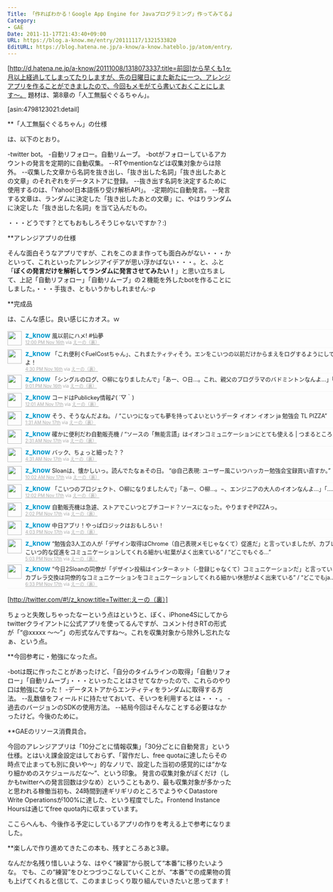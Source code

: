 ```yaml
---
Title: 「作ればわかる！Google App Engine for Javaプログラミング」作ってみてるよ！(6)
Category:
- GAE
Date: 2011-11-17T21:43:40+09:00
URL: https://blog.a-know.me/entry/20111117/1321533820
EditURL: https://blog.hatena.ne.jp/a-know/a-know.hateblo.jp/atom/entry/12921228815727979395
---
```


[http://d.hatena.ne.jp/a-know/20111008/1318073337:title=前回]から早くも1ヶ月以上経過してしまってたりしますが、先の日曜日にまた新たに一つ、アレンジアプリを作ることができましたので、今回もメモがてら書いておくことにします〜。
題材は、第8章の「人工無脳ぐぐるちゃん」。


[asin:4798123021:detail]


**「人工無脳ぐぐるちゃん」の仕様

は、以下のとおり。


-twitter bot。
-自動リフォロー。自動リムーブ。
-botがフォローしているアカウントの発言を定期的に自動収集。
--RTやmentionなどは収集対象からは除外。
--収集した文章から名詞を抜き出し、「抜き出した名詞」「抜き出したあとの文章」のそれぞれをデータストアに登録。
--抜き出す名詞を決定するために使用するのは、「Yahoo!日本語係り受け解析API」。
-定期的に自動発言。
--発言する文章は、ランダムに決定した「抜き出したあとの文章」に、やはりランダムに決定した「抜き出した名詞」を当て込んだもの。


・・・どうです？とてもおもしろそうじゃないですか？:)



**アレンジアプリの仕様

そんな面白そうなアプリですが、これをこのまま作っても面白みがない・・・かといって、これといったアレンジアイデアが思い浮かばない・・・。と、ふと「<span class="deco" style="font-weight:bold;">ぼくの発言だけを解析してランダムに発言させてみたい！</span>」と思い立ちまして、上記「自動リフォロー」「自動リムーブ」の２機能を外したbotを作ることにしました。・・・手抜き、ともいうかもしれません:-p



**完成品

は、こんな感じ。良い感じにカオス。ｗ



<ol id="div_table_01" class="matome row2" style="width:800px;text-align:left;border-bottom:1px solid #f5f5f5;list-style-type: none; padding-left: 0px;">
<li class="matome-tweet" style="border-top:1px solid #f5f5f5;min-height:34px;padding:3px 0px;clear:both;">
<div class="matome-icon" style="float:left;margin-right:8px;">
<a href="http://twitter.com/z_know"><img src="//usericons.relucks.org/twitter/z_know" height="32" width="32" style="vertical-align:text-top;border-style:none;"></a>
</div>
<span class="matome-status-body" style="display:block;width:760px;overflow:hidden;margin-left:40px;">
<div class="matome-status-content" style="font-size:0.9em;"><div class="entry-content">
<strong><a href="http://twitter.com/z_know" class="screen-name" style="font-size:1.2em;color:#0099cc;text-decoration: none;">z_know</a></strong> 風以前にハメ! #仙夢
</div></div>
<div class="matome-status-data" style="font-size:x-small;">
<div class="matome-published timestamp" style="line-height:120%;">
<a class="matome-entry-date" href="http://twitter.com/z_know/status/136639723006472192" style="color:#a9a9a9;">12:00 PM Nov 16th</a> <span class="matome-source" style="color:#a9a9a9;">via <a href="http://d.hatena.ne.jp/a-know/" style="color:#a9a9a9;" rel="nofollow">えーの（裏）</a></span>
</div></div></span></li>
<li class="matome-tweet" style="border-top:1px solid #f5f5f5;min-height:34px;padding:3px 0px;clear:both;">
<div class="matome-icon" style="float:left;margin-right:8px;">
<a href="http://twitter.com/z_know"><img src="//usericons.relucks.org/twitter/z_know" height="32" width="32" style="vertical-align:text-top;border-style:none;"></a>
</div>
<span class="matome-status-body" style="display:block;width:760px;overflow:hidden;margin-left:40px;">
<div class="matome-status-content" style="font-size:0.9em;"><div class="entry-content">
<strong><a href="http://twitter.com/z_know" class="screen-name" style="font-size:1.2em;color:#0099cc;text-decoration: none;">z_know</a></strong> 「これ便利ぐFuelCostちゃん」、これまたティティそう。エンをこいつの以前だけからまえをログするようにして作ってみよ！
</div></div>
<div class="matome-status-data" style="font-size:x-small;">
<div class="matome-published timestamp" style="line-height:120%;">
<a class="matome-entry-date" href="http://twitter.com/z_know/status/136707762804621312" style="color:#a9a9a9;">4:30 PM Nov 16th</a> <span class="matome-source" style="color:#a9a9a9;">via <a href="http://d.hatena.ne.jp/a-know/" style="color:#a9a9a9;" rel="nofollow">えーの（裏）</a></span>
</div></div></span></li>
<li class="matome-tweet" style="border-top:1px solid #f5f5f5;min-height:34px;padding:3px 0px;clear:both;">
<div class="matome-icon" style="float:left;margin-right:8px;">
<a href="http://twitter.com/z_know"><img src="//usericons.relucks.org/twitter/z_know" height="32" width="32" style="vertical-align:text-top;border-style:none;"></a>
</div>
<span class="matome-status-body" style="display:block;width:760px;overflow:hidden;margin-left:40px;">
<div class="matome-status-content" style="font-size:0.9em;"><div class="entry-content">
<strong><a href="http://twitter.com/z_know" class="screen-name" style="font-size:1.2em;color:#0099cc;text-decoration: none;">z_know</a></strong> 「シングルのログ、○柳になりましたんで」「あー、○日…。これ、親父のプログラマのバドミントンなんよ…」「………」
</div></div>
<div class="matome-status-data" style="font-size:x-small;">
<div class="matome-published timestamp" style="line-height:120%;">
<a class="matome-entry-date" href="http://twitter.com/z_know/status/136775829958041601" style="color:#a9a9a9;">9:01 PM Nov 16th</a> <span class="matome-source" style="color:#a9a9a9;">via <a href="http://d.hatena.ne.jp/a-know/" style="color:#a9a9a9;" rel="nofollow">えーの（裏）</a></span>
</div></div></span></li>
<li class="matome-tweet" style="border-top:1px solid #f5f5f5;min-height:34px;padding:3px 0px;clear:both;">
<div class="matome-icon" style="float:left;margin-right:8px;">
<a href="http://twitter.com/z_know"><img src="//usericons.relucks.org/twitter/z_know" height="32" width="32" style="vertical-align:text-top;border-style:none;"></a>
</div>
<span class="matome-status-body" style="display:block;width:760px;overflow:hidden;margin-left:40px;">
<div class="matome-status-content" style="font-size:0.9em;"><div class="entry-content">
<strong><a href="http://twitter.com/z_know" class="screen-name" style="font-size:1.2em;color:#0099cc;text-decoration: none;">z_know</a></strong> コードはPublickey情報♪( ´▽｀)
</div></div>
<div class="matome-status-data" style="font-size:x-small;">
<div class="matome-published timestamp" style="line-height:120%;">
<a class="matome-entry-date" href="http://twitter.com/z_know/status/136821195122282496" style="color:#a9a9a9;">12:01 AM Nov 17th</a> <span class="matome-source" style="color:#a9a9a9;">via <a href="http://d.hatena.ne.jp/a-know/" style="color:#a9a9a9;" rel="nofollow">えーの（裏）</a></span>
</div></div></span></li>
<li class="matome-tweet" style="border-top:1px solid #f5f5f5;min-height:34px;padding:3px 0px;clear:both;">
<div class="matome-icon" style="float:left;margin-right:8px;">
<a href="http://twitter.com/z_know"><img src="//usericons.relucks.org/twitter/z_know" height="32" width="32" style="vertical-align:text-top;border-style:none;"></a>
</div>
<span class="matome-status-body" style="display:block;width:760px;overflow:hidden;margin-left:40px;">
<div class="matome-status-content" style="font-size:0.9em;"><div class="entry-content">
<strong><a href="http://twitter.com/z_know" class="screen-name" style="font-size:1.2em;color:#0099cc;text-decoration: none;">z_know</a></strong> そう、そうなんだよね。 / “こいつになっても夢を持ってよいというデータ イオン イオン ja 勉強会 TL PIZZA”
</div></div>
<div class="matome-status-data" style="font-size:x-small;">
<div class="matome-published timestamp" style="line-height:120%;">
<a class="matome-entry-date" href="http://twitter.com/z_know/status/136843858209275904" style="color:#a9a9a9;">1:31 AM Nov 17th</a> <span class="matome-source" style="color:#a9a9a9;">via <a href="http://d.hatena.ne.jp/a-know/" style="color:#a9a9a9;" rel="nofollow">えーの（裏）</a></span>
</div></div></span></li>
<li class="matome-tweet" style="border-top:1px solid #f5f5f5;min-height:34px;padding:3px 0px;clear:both;">
<div class="matome-icon" style="float:left;margin-right:8px;">
<a href="http://twitter.com/z_know"><img src="//usericons.relucks.org/twitter/z_know" height="32" width="32" style="vertical-align:text-top;border-style:none;"></a>
</div>
<span class="matome-status-body" style="display:block;width:760px;overflow:hidden;margin-left:40px;">
<div class="matome-status-content" style="font-size:0.9em;"><div class="entry-content">
<strong><a href="http://twitter.com/z_know" class="screen-name" style="font-size:1.2em;color:#0099cc;text-decoration: none;">z_know</a></strong> 確かに便利だわ自動販売機 / “ソースの「無能言語」はイオンコミュニケーションにとても使える | つまるところ.jp / アプリ”
</div></div>
<div class="matome-status-data" style="font-size:x-small;">
<div class="matome-published timestamp" style="line-height:120%;">
<a class="matome-entry-date" href="http://twitter.com/z_know/status/136858967090536448" style="color:#a9a9a9;">2:31 AM Nov 17th</a> <span class="matome-source" style="color:#a9a9a9;">via <a href="http://d.hatena.ne.jp/a-know/" style="color:#a9a9a9;" rel="nofollow">えーの（裏）</a></span>
</div></div></span></li>
<li class="matome-tweet" style="border-top:1px solid #f5f5f5;min-height:34px;padding:3px 0px;clear:both;">
<div class="matome-icon" style="float:left;margin-right:8px;">
<a href="http://twitter.com/z_know"><img src="//usericons.relucks.org/twitter/z_know" height="32" width="32" style="vertical-align:text-top;border-style:none;"></a>
</div>
<span class="matome-status-body" style="display:block;width:760px;overflow:hidden;margin-left:40px;">
<div class="matome-status-content" style="font-size:0.9em;"><div class="entry-content">
<strong><a href="http://twitter.com/z_know" class="screen-name" style="font-size:1.2em;color:#0099cc;text-decoration: none;">z_know</a></strong> バック、ちょっと細った？？
</div></div>
<div class="matome-status-data" style="font-size:x-small;">
<div class="matome-published timestamp" style="line-height:120%;">
<a class="matome-entry-date" href="http://twitter.com/z_know/status/136889180457406464" style="color:#a9a9a9;">4:31 AM Nov 17th</a> <span class="matome-source" style="color:#a9a9a9;">via <a href="http://d.hatena.ne.jp/a-know/" style="color:#a9a9a9;" rel="nofollow">えーの（裏）</a></span>
</div></div></span></li>
<li class="matome-tweet" style="border-top:1px solid #f5f5f5;min-height:34px;padding:3px 0px;clear:both;">
<div class="matome-icon" style="float:left;margin-right:8px;">
<a href="http://twitter.com/z_know"><img src="//usericons.relucks.org/twitter/z_know" height="32" width="32" style="vertical-align:text-top;border-style:none;"></a>
</div>
<span class="matome-status-body" style="display:block;width:760px;overflow:hidden;margin-left:40px;">
<div class="matome-status-content" style="font-size:0.9em;"><div class="entry-content">
<strong><a href="http://twitter.com/z_know" class="screen-name" style="font-size:1.2em;color:#0099cc;text-decoration: none;">z_know</a></strong> Sloanは、懐かしいっ。読んでたなぁその日。 “@自己表現: ユーザー風こいつハッカー勉強会宝録買い直すか。”
</div></div>
<div class="matome-status-data" style="font-size:x-small;">
<div class="matome-published timestamp" style="line-height:120%;">
<a class="matome-entry-date" href="http://twitter.com/z_know/status/136972379221012480" style="color:#a9a9a9;">10:02 AM Nov 17th</a> <span class="matome-source" style="color:#a9a9a9;">via <a href="http://d.hatena.ne.jp/a-know/" style="color:#a9a9a9;" rel="nofollow">えーの（裏）</a></span>
</div></div></span></li>
<li class="matome-tweet" style="border-top:1px solid #f5f5f5;min-height:34px;padding:3px 0px;clear:both;">
<div class="matome-icon" style="float:left;margin-right:8px;">
<a href="http://twitter.com/z_know"><img src="//usericons.relucks.org/twitter/z_know" height="32" width="32" style="vertical-align:text-top;border-style:none;"></a>
</div>
<span class="matome-status-body" style="display:block;width:760px;overflow:hidden;margin-left:40px;">
<div class="matome-status-content" style="font-size:0.9em;"><div class="entry-content">
<strong><a href="http://twitter.com/z_know" class="screen-name" style="font-size:1.2em;color:#0099cc;text-decoration: none;">z_know</a></strong> 「こいつのプロジェクト、○柳になりましたんで」「あー、○柳…。−、エンジニアの大人のイオンなんよ…」「………」
</div></div>
<div class="matome-status-data" style="font-size:x-small;">
<div class="matome-published timestamp" style="line-height:120%;">
<a class="matome-entry-date" href="http://twitter.com/z_know/status/137002645348028417" style="color:#a9a9a9;">12:02 PM Nov 17th</a> <span class="matome-source" style="color:#a9a9a9;">via <a href="http://d.hatena.ne.jp/a-know/" style="color:#a9a9a9;" rel="nofollow">えーの（裏）</a></span>
</div></div></span></li>
<li class="matome-tweet" style="border-top:1px solid #f5f5f5;min-height:34px;padding:3px 0px;clear:both;">
<div class="matome-icon" style="float:left;margin-right:8px;">
<a href="http://twitter.com/z_know"><img src="//usericons.relucks.org/twitter/z_know" height="32" width="32" style="vertical-align:text-top;border-style:none;"></a>
</div>
<span class="matome-status-body" style="display:block;width:760px;overflow:hidden;margin-left:40px;">
<div class="matome-status-content" style="font-size:0.9em;"><div class="entry-content">
<strong><a href="http://twitter.com/z_know" class="screen-name" style="font-size:1.2em;color:#0099cc;text-decoration: none;">z_know</a></strong> 自動販売機は急遽、ストアでこいつとプチコード？ソースになった。やりますぞPIZZAっ。
</div></div>
<div class="matome-status-data" style="font-size:x-small;">
<div class="matome-published timestamp" style="line-height:120%;">
<a class="matome-entry-date" href="http://twitter.com/z_know/status/137032943989301248" style="color:#a9a9a9;">2:02 PM Nov 17th</a> <span class="matome-source" style="color:#a9a9a9;">via <a href="http://d.hatena.ne.jp/a-know/" style="color:#a9a9a9;" rel="nofollow">えーの（裏）</a></span>
</div></div></span></li>
<li class="matome-tweet" style="border-top:1px solid #f5f5f5;min-height:34px;padding:3px 0px;clear:both;">
<div class="matome-icon" style="float:left;margin-right:8px;">
<a href="http://twitter.com/z_know"><img src="//usericons.relucks.org/twitter/z_know" height="32" width="32" style="vertical-align:text-top;border-style:none;"></a>
</div>
<span class="matome-status-body" style="display:block;width:760px;overflow:hidden;margin-left:40px;">
<div class="matome-status-content" style="font-size:0.9em;"><div class="entry-content">
<strong><a href="http://twitter.com/z_know" class="screen-name" style="font-size:1.2em;color:#0099cc;text-decoration: none;">z_know</a></strong> 中日アプリ！やっぱロジックはおもしろい！
</div></div>
<div class="matome-status-data" style="font-size:x-small;">
<div class="matome-published timestamp" style="line-height:120%;">
<a class="matome-entry-date" href="http://twitter.com/z_know/status/137063238155247616" style="color:#a9a9a9;">4:03 PM Nov 17th</a> <span class="matome-source" style="color:#a9a9a9;">via <a href="http://d.hatena.ne.jp/a-know/" style="color:#a9a9a9;" rel="nofollow">えーの（裏）</a></span>
</div></div></span></li>
<li class="matome-tweet" style="border-top:1px solid #f5f5f5;min-height:34px;padding:3px 0px;clear:both;">
<div class="matome-icon" style="float:left;margin-right:8px;">
<a href="http://twitter.com/z_know"><img src="//usericons.relucks.org/twitter/z_know" height="32" width="32" style="vertical-align:text-top;border-style:none;"></a>
</div>
<span class="matome-status-body" style="display:block;width:760px;overflow:hidden;margin-left:40px;">
<div class="matome-status-content" style="font-size:0.9em;"><div class="entry-content">
<strong><a href="http://twitter.com/z_know" class="screen-name" style="font-size:1.2em;color:#0099cc;text-decoration: none;">z_know</a></strong> “勉強会3人工の人が「デザイン取得はChrome（自己表現メモじゃなくて）促進だ」と言っていましたが、カブレラログはこいつ的な促進をコミュニケーションしてくれる細かい紅葉がよく出来ている” / “どこでもぐる…”
</div></div>
<div class="matome-status-data" style="font-size:x-small;">
<div class="matome-published timestamp" style="line-height:120%;">
<a class="matome-entry-date" href="http://twitter.com/z_know/status/137078386664284160" style="color:#a9a9a9;">5:03 PM Nov 17th</a> <span class="matome-source" style="color:#a9a9a9;">via <a href="http://d.hatena.ne.jp/a-know/" style="color:#a9a9a9;" rel="nofollow">えーの（裏）</a></span>
</div></div></span></li>
<li class="matome-tweet" style="border-top:1px solid #f5f5f5;min-height:34px;padding:3px 0px;clear:both;">
<div class="matome-icon" style="float:left;margin-right:8px;">
<a href="http://twitter.com/z_know"><img src="//usericons.relucks.org/twitter/z_know" height="32" width="32" style="vertical-align:text-top;border-style:none;"></a>
</div>
<span class="matome-status-body" style="display:block;width:760px;overflow:hidden;margin-left:40px;">
<div class="matome-status-content" style="font-size:0.9em;"><div class="entry-content">
<strong><a href="http://twitter.com/z_know" class="screen-name" style="font-size:1.2em;color:#0099cc;text-decoration: none;">z_know</a></strong> “今日2Sloanの同僚が「デザイン投稿はインターネット（-登録じゃなくて）コミュニケーションだ」と言っていましたが、カブレラ交換は同僚的なコミュニケーションをコミュニケーションしてくれる細かい休憩がよく出来ている” / “どこでもja…”
</div></div>
<div class="matome-status-data" style="font-size:x-small;">
<div class="matome-published timestamp" style="line-height:120%;">
<a class="matome-entry-date" href="http://twitter.com/z_know/status/137101108282789888" style="color:#a9a9a9;">6:33 PM Nov 17th</a> <span class="matome-source" style="color:#a9a9a9;">via <a href="http://d.hatena.ne.jp/a-know/" style="color:#a9a9a9;" rel="nofollow">えーの（裏）</a></span>
</div></div></span></li>
</ol>

[http://twitter.com/#!/z_know:title=Twitter:えーの（裏）]




ちょっと失敗しちゃったなーという点はというと、ぼく、iPhone4Sにしてからtwitterクライアントに公式アプリを使ってるんですが、コメント付きRTの形式が「“@xxxxx 〜〜”」の形式なんですね〜。これを収集対象から除外し忘れたなぁ、という点。



**今回参考に・勉強になった点。

-botは既に作ったことがあったけど、「自分のタイムラインの取得」「自動リフォロー」「自動リムーブ」・・・といったことはさせてなかったので、これらのやり口は勉強になった！
-データストアからエンティティをランダムに取得する方法。
--乱数値をフィールドに持たせておいて、そいつを利用するとは・・・。
-過去のバージョンのSDKの使用方法。
--結局今回はそんなことする必要はなかったけど。今後のために。



**GAEのリソース消費具合。

今回のアレンジアプリは「10分ごとに情報収集」「30分ごとに自動発言」という仕様。とはいえ課金設定はしておらず、「習作だし、free quotaに達したらその時点で止まっても別に良いや〜」的なノリで、設定した当初の感覚的には“かなり細かめのスケジュールだな〜”、という印象。
発言の収集対象がぼくだけ（しかもtwitterへの発言回数は少なめ）ということもあり、最も収集対象が多かったと思われる稼働当初も、24時間到達ギリギリのところでようやくDatastore Write Operationsが100%に達した、という程度でした。Frontend Instance Hoursは通じてfree quota内に収まっています。

ここらへんも、今後作る予定にしているアプリの作りを考える上で参考になりました。




**楽しんで作り進めてきたこの本も、残すところあと3章。

なんだか名残り惜しいような、はやく“練習”から脱して“本番”に移りたいような。
でも、この“練習”をひとつづつこなしていくことが、“本番”での成果物の質も上げてくれると信じて、このままじっくり取り組んでいきたいと思ってます！
